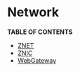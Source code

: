 # Network

**TABLE OF CONTENTS**

- [ZNET](./znet.md)
- [ZNIC](./znic.md)
- [WebGateway](./webgw3.md)